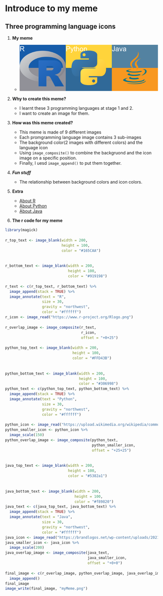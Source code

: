 # Introduce to my meme
## Three programming language icons

1. **My meme**

    - ![](myMeme.png)

2. **Why to create this meme?**
    - I learnt these 3 programming languages at stage 1 and 2.
    - I want to create an image for them.
3. **How was this meme created?**
    - This meme is made of 9 different images
    - Each promgramming language image contains 3 sub-images
    - The background color(2 images with different colors) and the language icon
    - Using ```image_composite()``` to combine the backgruond and the icon image on a specific position.
    - Finally, I uesd ```image_append()``` to put them together.
4. ***Fun stuff***
    - The relationship between background colors and icon colors. 
5. **Extra**
    - [About R](https://www.r-project.org/about.html)
    - [About Python](https://www.python.org/about/)
    - [About Java](https://www.java.com/en/download/help/whatis_java.html)
6. **The r code for my meme**

```r
library(magick)

r_top_text <- image_blank(width = 200,
                          height = 100,
                          color = "#165CAA")


r_bottom_text <- image_blank(width = 200,
                             height = 100,
                             color = "#919198")

r_text <- c(r_top_text, r_bottom_text) %>%
  image_append(stack = TRUE) %>%
  image_annotate(text = "R",
                 size = 30,
                 gravity = "northwest",
                 color = "#ffffff")
r_icon <- image_read("https://www.r-project.org/Rlogo.png")

r_overlap_image <- image_composite(r_text,
                                   r_icon,
                                   offset = "+0+25")

python_top_text <- image_blank(width = 200,
                               height = 100,
                               color = "#FFD43B")


python_bottom_text <- image_blank(width = 200,
                                  height = 100,
                                  color = "#306998")
python_text <- c(python_top_text, python_bottom_text) %>%
  image_append(stack = TRUE) %>%
  image_annotate(text = "Python",
                 size = 30,
                 gravity = "northwest",
                 color = "#ffffff")

python_icon <- image_read("https://upload.wikimedia.org/wikipedia/commons/thumb/c/c3/Python-logo-notext.svg/1200px-Python-logo-notext.svg.png")
python_smaller_icon <- python_icon %>%
  image_scale(150)
python_overlap_image <- image_composite(python_text,
                                        python_smaller_icon,
                                        offset = "+25+25")


java_top_text <- image_blank(width = 200,
                             height = 100,
                             color = "#5382a1")


java_bottom_text <- image_blank(width = 200,
                                height = 100,
                                color = "#f89820")
java_text <- c(java_top_text, java_bottom_text) %>%
  image_append(stack = TRUE) %>%
  image_annotate(text = "Java",
                 size = 30,
                 gravity = "northwest",
                 color = "#ffffff")
java_icon <- image_read("https://brandlogos.net/wp-content/uploads/2021/11/java-logo.png")
java_smaller_icon <- java_icon %>%
  image_scale(200)
java_overlap_image <- image_composite(java_text,
                                      java_smaller_icon,
                                      offset = "+0+0")

final_image <- c(r_overlap_image, python_overlap_image, java_overlap_image) %>%
  image_append()
final_image
image_write(final_image, "myMeme.png")
```
